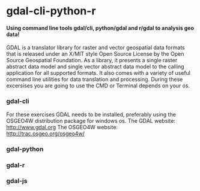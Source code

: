# gdal-cli-python-r
#### Using command line tools gdal/cli, python/gdal and r/gdal to analysis geo data!
GDAL is a translator library for raster and vector geospatial data formats that is released under an X/MIT style Open Source License by the Open Source Geospatial Foundation. As a library, it presents a single raster abstract data model and single vector abstract data model to the calling application for all supported formats. It also comes with a variety of useful command line utilities for data translation and processing. During these excersises you are going to use the CMD or Terminal depends on your os.

### gdal-cli
For these exercises GDAL needs to be installed, preferably using the OSGEO4W distribution package for windows os.
The GDAL website: http://www.gdal.org
The OSGEO4W website: http://trac.osgeo.org/osgeo4w/
### gdal-python

### gdal-r

### gdal-js




